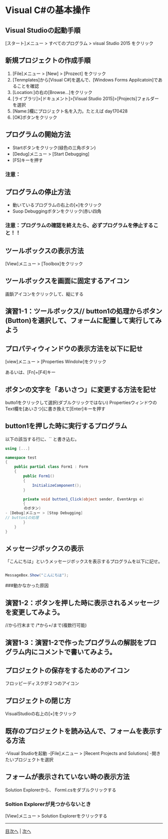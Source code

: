 # Visual C#の基本操作
## Visual Studioの起動手順
[スタート]メニュー > すべてのプログラム > visual Studio 2015 をクリック


## 新規プロジェクトの作成手順
1.	[File]メニュー > [New] > [Prozect] をクリック 
2.  [Tenmplates]から[Visual C#]を選んで、[Windows Forms Appilcatoin]であることを確認
3.	[Location:]の右の[Browse...]をクリック
4.	[ライブラリ]>[ドキュメント]>[Visual Studio 2015]>[Projects]フォルダーを選択
5.	[Name:]欄にプロジェクト名を入力。たとえば day170428
6.	[OK]ボタンをクリック

## プログラムの開始方法
- Startボタンをクリック(緑色の三角ボタン)
- [Dedug]メニュー > [Start Debugging]
- [F5]キーを押す

### 注意：

## プログラムの停止方法
- 動いているプログラムの右上の[×]をクリック
- Suop Debuggingボタンをクリック(赤い四角
### 注意：プログラムの確認を終えたら、必ずプログラムを停止すること！！

## ツールボックスの表示方法
[View]メニュー > [Toolbox]をクリック


## ツールボックスを画面に固定するアイコン
画鋲アイコンをクリックして、縦にする


## 演習1-1：ツールボックス// button1の処理からボタン(Button)を選択して、フォームに配置して実行してみよう



## プロパティウィンドウの表示方法を以下に記せ
[view]メニュー > [Properties Windolw]をクリック

あるいは、[Fn]+[F4]キー
## ボタンの文字を「あいさつ」に変更する方法を記せ
butto1をクリックして選択(ダブルクリックではない)
PropertiesウィンドウのText欄を[あいさつ]に書き換えて[Enter]キーを押す

## button1を押した時に実行するプログラム
以下の該当する行に、`` と書き込む。

```cs
using [...]

namespace test
{
    public partial class Form1 : Form
    {
        public Form1()
        {
            InitializeComponent();
        }

        private void button1_Click(object sender, EventArgs e)
        {
　　　　　のボタン)
- [Debug]メニュー > [Stop Debugging]
// button1の処理
        }
    }
}
```

## メッセージボックスの表示
「こんにちは」というメッセージボックスを表示するプログラムを以下に記せ。

```cs

MessageBox.Show("こんにちは");
```

###動かなかった原因



## 演習1-2：ボタンを押した時に表示されるメッセージを変更してみよう。
//から行末まで
/*から+/まで(複数行可能)

## 演習1-3：演習1-2で作ったプログラムの解説をプログラム内にコメントで書いてみよう。



## プロジェクトの保存をするためのアイコン
フロッピーディスクが２つのアイコン


## プロジェクトの閉じ方
VisualStudioの右上の[×]をクリック


## 既存のプロジェクトを読み込んで、フォームを表示する方法
-Visual Studioを起動
-[File]メニュー > [Recent Projects and Solutions]
-開きたいプロジェクトを選択

## フォームが表示されていない時の表示方法
Solution Explorerから、 Forml.csをダブルクリックする

### Soltion Explorerが見つからないとき
[View]メニュー > Solution Explorerをクリックする

---

[目次へ](README.md#%E7%9B%AE%E6%AC%A1) | [次へ](README.md#%E3%83%97%E3%83%AD%E3%82%B0%E3%83%A9%E3%83%9F%E3%83%B3%E3%82%B0%E3%81%AE%E8%82%9D)
